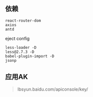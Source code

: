 ## 依赖
```
react-router-dom
axios
antd
```
eject config
```
less-loader -D
less@2.7.3 -D
babel-plugin-import -D
jsonp
```

## 应用AK
>lbsyun.baidu.com/apiconsole/key/
